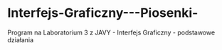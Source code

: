 # Interfejs-Graficzny---Piosenki-
Program na Laboratorium 3 z JAVY - Interfejs Graficzny - podstawowe działania
